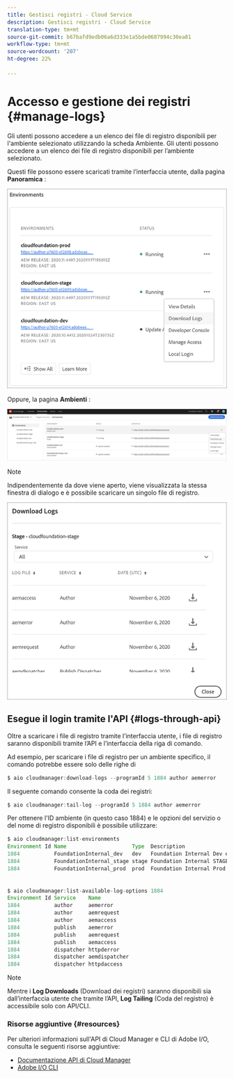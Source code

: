 ```yaml
---
title: Gestisci registri - Cloud Service
description: Gestisci registri - Cloud Service
translation-type: tm+mt
source-git-commit: b67bafd9edb06a6d333e1a5bde0687994c30ea81
workflow-type: tm+mt
source-wordcount: '207'
ht-degree: 22%

---
```



# Accesso e gestione dei registri {#manage-logs}

Gli utenti possono accedere a un elenco dei file di registro disponibili per l&#39;ambiente selezionato utilizzando la scheda Ambiente.  Gli utenti possono accedere a un elenco dei file di registro disponibili per l’ambiente selezionato.

Questi file possono essere scaricati tramite l’interfaccia utente, dalla pagina **Panoramica** :

![](assets/download-logs1.png)

Oppure, la pagina **Ambienti** :

![](assets/download-logs.png)

>[!NOTE]
>Indipendentemente da dove viene aperto, viene visualizzata la stessa finestra di dialogo e è possibile scaricare un singolo file di registro.

![](assets/download-logs2.png)


## Esegue il login tramite l&#39;API {#logs-through-api}

Oltre a scaricare i file di registro tramite l’interfaccia utente, i file di registro saranno disponibili tramite l’API e l’interfaccia della riga di comando.

Ad esempio, per scaricare i file di registro per un ambiente specifico, il comando potrebbe essere solo delle righe di

```java
$ aio cloudmanager:download-logs --programId 5 1884 author aemerror
```

Il seguente comando consente la coda dei registri:

```java
$ aio cloudmanager:tail-log --programId 5 1884 author aemerror
```

Per ottenere l&#39;ID ambiente (in questo caso 1884) e le opzioni del servizio o del nome di registro disponibili è possibile utilizzare:

```java
$ aio cloudmanager:list-environments
Environment Id Name                     Type  Description                          
1884           FoundationInternal_dev   dev   Foundation Internal Dev environment  
1884           FoundationInternal_stage stage Foundation Internal STAGE environment
1884           FoundationInternal_prod  prod  Foundation Internal Prod environment
 
 
$ aio cloudmanager:list-available-log-options 1884
Environment Id Service    Name         
1884           author     aemerror     
1884           author     aemrequest   
1884           author     aemaccess    
1884           publish    aemerror     
1884           publish    aemrequest   
1884           publish    aemaccess    
1884           dispatcher httpderror   
1884           dispatcher aemdispatcher
1884           dispatcher httpdaccess
```

>[!NOTE]
>Mentre i **Log Downloads** (Download dei registri) saranno disponibili sia dall’interfaccia utente che tramite l’API, **Log Tailing** (Coda del registro) è accessibile solo con API/CLI.

### Risorse aggiuntive {#resources}

Per ulteriori informazioni sull&#39;API di Cloud Manager e  CLI di Adobe I/O, consulta le seguenti risorse aggiuntive:

* [Documentazione API di Cloud Manager](https://www.adobe.io/apis/experiencecloud/cloud-manager/docs.html)
* [Adobe I/O CLI](https://github.com/adobe/aio-cli-plugin-cloudmanager)